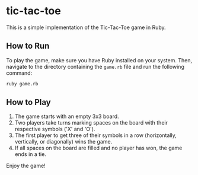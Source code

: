# tic-tac-toe

This is a simple implementation of the Tic-Tac-Toe game in Ruby.

## How to Run

To play the game, make sure you have Ruby installed on your system. Then, navigate to the directory containing the `game.rb` file and run the following command:

```bash
ruby game.rb
```

## How to Play
1. The game starts with an empty 3x3 board.
1. Two players take turns marking spaces on the board with their respective symbols ('X' and 'O').
1. The first player to get three of their symbols in a row (horizontally, vertically, or diagonally) wins the game.
1. If all spaces on the board are filled and no player has won, the game ends in a tie.

Enjoy the game!
